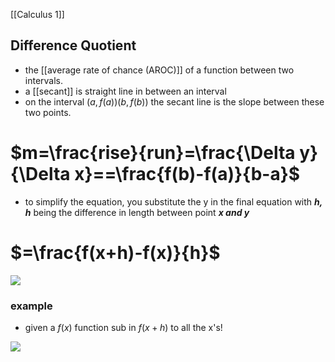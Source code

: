 [[Calculus 1]]
## Difference Quotient
- the [[average rate of chance (AROC)]] of a function between two intervals.
- a [[secant]] is straight line in between an interval
- on the interval $(a,f(a)) (b,f(b))$ the secant line is the slope between these two points. 
# $m=\frac{rise}{run}=\frac{\Delta y}{\Delta x}==\frac{f(b)-f(a)}{b-a}$
- to simplify the equation, you substitute the y in the final equation with ***h, h*** being the difference in length between point ***x and y***
 # $=\frac{f(x+h)-f(x)}{h}$

![](https://i.imgur.com/Etd2Ufy.jpg)



### example

- given a $f(x)$ function sub in $f(x+h)$ to all the x's!

![](https://i.imgur.com/AG5xq36.jpg)
